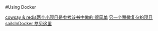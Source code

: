 #Using Docker

[cowsay & redis两个小项目是参考该书中做的 很简单](https://github.com/using-docker/)
[另一个稍微复杂的项目 sailsInDocker 参见这里](https://github.com/jacky1999cn2000/sailsInDocker)
